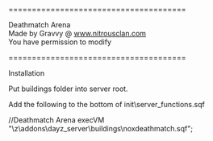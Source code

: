 ======================================  
  
Deathmatch Arena  
Made by Gravvy @ www.nitrousclan.com  
You have permission to modify  
  
======================================  


Installation

Put buildings folder into server root.

Add the following to the bottom of init\server_functions.sqf

//Deathmatch Arena
execVM "\z\addons\dayz_server\buildings\noxdeathmatch.sqf";
